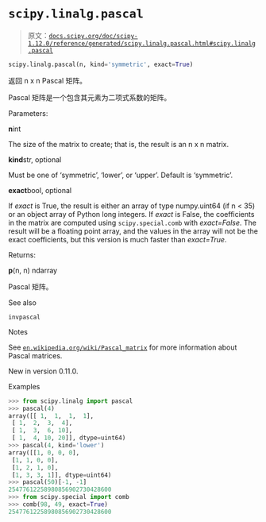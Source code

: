 # `scipy.linalg.pascal`

> 原文：[`docs.scipy.org/doc/scipy-1.12.0/reference/generated/scipy.linalg.pascal.html#scipy.linalg.pascal`](https://docs.scipy.org/doc/scipy-1.12.0/reference/generated/scipy.linalg.pascal.html#scipy.linalg.pascal)

```py
scipy.linalg.pascal(n, kind='symmetric', exact=True)
```

返回 n x n Pascal 矩阵。

Pascal 矩阵是一个包含其元素为二项式系数的矩阵。

Parameters:

**n**int

The size of the matrix to create; that is, the result is an n x n matrix.

**kind**str, optional

Must be one of ‘symmetric’, ‘lower’, or ‘upper’. Default is ‘symmetric’.

**exact**bool, optional

If *exact* is True, the result is either an array of type numpy.uint64 (if n < 35) or an object array of Python long integers. If *exact* is False, the coefficients in the matrix are computed using `scipy.special.comb` with *exact=False*. The result will be a floating point array, and the values in the array will not be the exact coefficients, but this version is much faster than *exact=True*.

Returns:

**p**(n, n) ndarray

Pascal 矩阵。

See also

`invpascal`

Notes

See [`en.wikipedia.org/wiki/Pascal_matrix`](https://en.wikipedia.org/wiki/Pascal_matrix) for more information about Pascal matrices.

New in version 0.11.0.

Examples

```py
>>> from scipy.linalg import pascal
>>> pascal(4)
array([[ 1,  1,  1,  1],
 [ 1,  2,  3,  4],
 [ 1,  3,  6, 10],
 [ 1,  4, 10, 20]], dtype=uint64)
>>> pascal(4, kind='lower')
array([[1, 0, 0, 0],
 [1, 1, 0, 0],
 [1, 2, 1, 0],
 [1, 3, 3, 1]], dtype=uint64)
>>> pascal(50)[-1, -1]
25477612258980856902730428600
>>> from scipy.special import comb
>>> comb(98, 49, exact=True)
25477612258980856902730428600 
```
